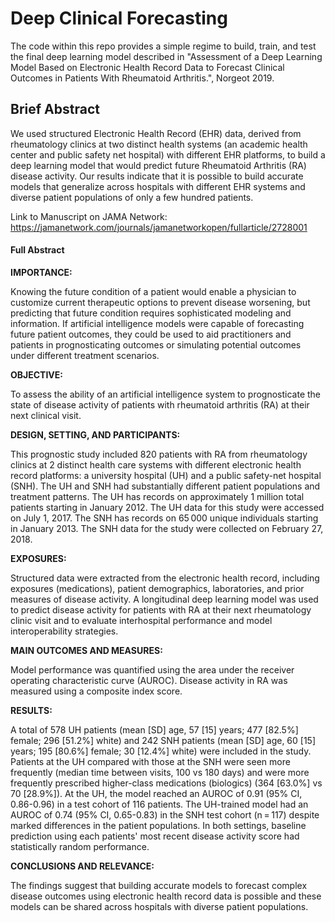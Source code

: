 # Deep Clinical Forecasting

The code within this repo provides a simple regime to build, train, and test the final deep learning model described in "Assessment of a Deep Learning Model Based on Electronic Health Record Data to Forecast Clinical Outcomes in Patients With Rheumatoid Arthritis.", Norgeot 2019. 


## Brief Abstract
We used structured Electronic Health Record (EHR) data, derived from rheumatology clinics at two distinct health systems (an academic health center and public safety net hospital) with different EHR platforms, to build a deep learning model that would predict future Rheumatoid Arthritis (RA) disease activity. Our results indicate that it is possible to build accurate models that generalize across hospitals with different EHR systems and diverse patient populations of only a few hundred patients.

Link to Manuscript on JAMA Network: https://jamanetwork.com/journals/jamanetworkopen/fullarticle/2728001

#### Full Abstract
**IMPORTANCE:**

Knowing the future condition of a patient would enable a physician to customize current therapeutic options to prevent disease worsening, but predicting that future condition requires sophisticated modeling and information. If artificial intelligence models were capable of forecasting future patient outcomes, they could be used to aid practitioners and patients in prognosticating outcomes or simulating potential outcomes under different treatment scenarios.

**OBJECTIVE:**

To assess the ability of an artificial intelligence system to prognosticate the state of disease activity of patients with rheumatoid arthritis (RA) at their next clinical visit.

**DESIGN, SETTING, AND PARTICIPANTS:**

This prognostic study included 820 patients with RA from rheumatology clinics at 2 distinct health care systems with different electronic health record platforms: a university hospital (UH) and a public safety-net hospital (SNH). The UH and SNH had substantially different patient populations and treatment patterns. The UH has records on approximately 1 million total patients starting in January 2012. The UH data for this study were accessed on July 1, 2017. The SNH has records on 65 000 unique individuals starting in January 2013. The SNH data for the study were collected on February 27, 2018.

**EXPOSURES:**

Structured data were extracted from the electronic health record, including exposures (medications), patient demographics, laboratories, and prior measures of disease activity. A longitudinal deep learning model was used to predict disease activity for patients with RA at their next rheumatology clinic visit and to evaluate interhospital performance and model interoperability strategies.

**MAIN OUTCOMES AND MEASURES:**

Model performance was quantified using the area under the receiver operating characteristic curve (AUROC). Disease activity in RA was measured using a composite index score.

**RESULTS:**

A total of 578 UH patients (mean [SD] age, 57 [15] years; 477 [82.5%] female; 296 [51.2%] white) and 242 SNH patients (mean [SD] age, 60 [15] years; 195 [80.6%] female; 30 [12.4%] white) were included in the study. Patients at the UH compared with those at the SNH were seen more frequently (median time between visits, 100 vs 180 days) and were more frequently prescribed higher-class medications (biologics) (364 [63.0%] vs 70 [28.9%]). At the UH, the model reached an AUROC of 0.91 (95% CI, 0.86-0.96) in a test cohort of 116 patients. The UH-trained model had an AUROC of 0.74 (95% CI, 0.65-0.83) in the SNH test cohort (n = 117) despite marked differences in the patient populations. In both settings, baseline prediction using each patients' most recent disease activity score had statistically random performance.

**CONCLUSIONS AND RELEVANCE:**

The findings suggest that building accurate models to forecast complex disease outcomes using electronic health record data is possible and these models can be shared across hospitals with diverse patient populations.